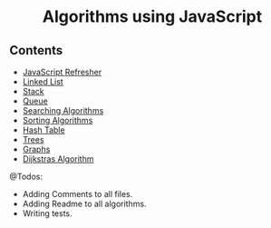 # <center>**Algorithms** using **JavaScript**</center>

## Contents

- [JavaScript Refresher](0.Refresher)
- [Linked List](LinkedList)
- [Stack](stack)
- [Queue](queue)
- [Searching Algorithms](Searching)
- [Sorting Algorithms](Sorting)
- [Hash Table](hashTable)
- [Trees](trees)
- [Graphs](graphs)
- [Dijkstras Algorithm](DijkstrasAlgorithm)

@Todos:

- Adding Comments to all files.
- Adding Readme to all algorithms.
- Writing tests.
